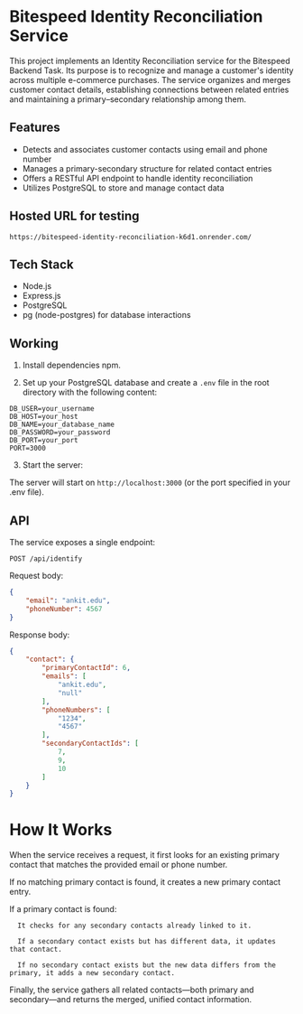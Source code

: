 # Bitespeed Identity Reconciliation Service

This project implements an Identity Reconciliation service for the Bitespeed Backend Task. Its purpose is to recognize and manage a customer's identity across multiple e-commerce purchases. The service organizes and merges customer contact details, establishing connections between related entries and maintaining a primary–secondary relationship among them.

## Features

- Detects and associates customer contacts using email and phone number
- Manages a primary-secondary structure for related contact entries
- Offers a RESTful API endpoint to handle identity reconciliation
- Utilizes PostgreSQL to store and manage contact data

## Hosted URL for testing

```
https://bitespeed-identity-reconciliation-k6d1.onrender.com/
```

## Tech Stack

- Node.js
- Express.js
- PostgreSQL
- pg (node-postgres) for database interactions

## Working

1. Install dependencies npm.

2. Set up your PostgreSQL database and create a `.env` file in the root directory with the following content:

```
DB_USER=your_username
DB_HOST=your_host
DB_NAME=your_database_name
DB_PASSWORD=your_password
DB_PORT=your_port
PORT=3000
```

3. Start the server:

The server will start on `http://localhost:3000` (or the port specified in your .env file).

## API

The service exposes a single endpoint:

```
POST /api/identify
```

Request body:

```json
{
	"email": "ankit.edu",
	"phoneNumber": 4567
}

```

Response body:

```json
{
    "contact": {
        "primaryContactId": 6,
        "emails": [
            "ankit.edu",
            "null"
        ],
        "phoneNumbers": [
            "1234",
            "4567"
        ],
        "secondaryContactIds": [
            7,
            9,
            10
        ]
    }
}
```

# How It Works

When the service receives a request, it first looks for an existing primary contact that matches the provided email or phone number.

If no matching primary contact is found, it creates a new primary contact entry.

If a primary contact is found:

      It checks for any secondary contacts already linked to it.

      If a secondary contact exists but has different data, it updates that contact.

      If no secondary contact exists but the new data differs from the primary, it adds a new secondary contact.

Finally, the service gathers all related contacts—both primary and secondary—and returns the merged, unified contact information.
